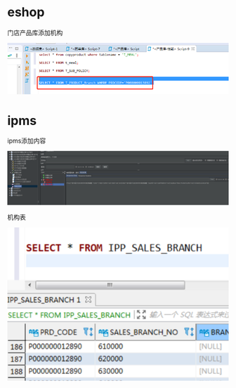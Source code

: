 # eshop

门店产品库添加机构

![image-20220629163021755](../../../../img/image-20220629163021755.png)



# ipms

ipms添加内容

![image-20220629163057352](../../../../img/image-20220629163057352.png)

机构表

![image-20220629163129999](../../../../img/image-20220629163129999.png)